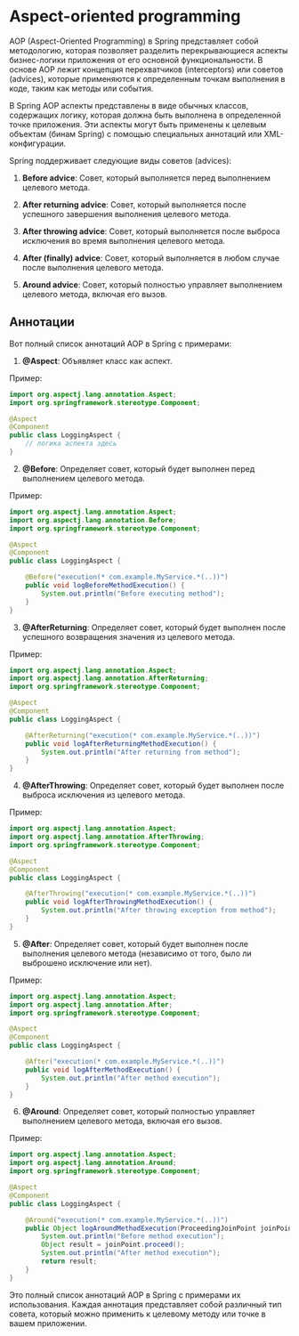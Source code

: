# Aspect-oriented programming

AOP (Aspect-Oriented Programming) в Spring представляет собой методологию, которая позволяет разделить перекрывающиеся аспекты бизнес-логики приложения от его основной функциональности. В основе AOP лежит концепция перехватчиков (interceptors) или советов (advices), которые применяются к определенным точкам выполнения в коде, таким как методы или события.

В Spring AOP аспекты представлены в виде обычных классов, содержащих логику, которая должна быть выполнена в определенной точке приложения. Эти аспекты могут быть применены к целевым объектам (бинам Spring) с помощью специальных аннотаций или XML-конфигурации.

Spring поддерживает следующие виды советов (advices):

1. **Before advice**: Совет, который выполняется перед выполнением целевого метода.

2. **After returning advice**: Совет, который выполняется после успешного завершения выполнения целевого метода.

3. **After throwing advice**: Совет, который выполняется после выброса исключения во время выполнения целевого метода.

4. **After (finally) advice**: Совет, который выполняется в любом случае после выполнения целевого метода.

5. **Around advice**: Совет, который полностью управляет выполнением целевого метода, включая его вызов.

## Аннотации

Вот полный список аннотаций AOP в Spring с примерами:

1. **@Aspect**: Объявляет класс как аспект.

Пример:
```java
import org.aspectj.lang.annotation.Aspect;
import org.springframework.stereotype.Component;

@Aspect
@Component
public class LoggingAspect {
    // логика аспекта здесь
}
```

2. **@Before**: Определяет совет, который будет выполнен перед выполнением целевого метода.

Пример:
```java
import org.aspectj.lang.annotation.Aspect;
import org.aspectj.lang.annotation.Before;
import org.springframework.stereotype.Component;

@Aspect
@Component
public class LoggingAspect {

    @Before("execution(* com.example.MyService.*(..))")
    public void logBeforeMethodExecution() {
        System.out.println("Before executing method");
    }
}
```

3. **@AfterReturning**: Определяет совет, который будет выполнен после успешного возвращения значения из целевого метода.

Пример:
```java
import org.aspectj.lang.annotation.Aspect;
import org.aspectj.lang.annotation.AfterReturning;
import org.springframework.stereotype.Component;

@Aspect
@Component
public class LoggingAspect {

    @AfterReturning("execution(* com.example.MyService.*(..))")
    public void logAfterReturningMethodExecution() {
        System.out.println("After returning from method");
    }
}
```

4. **@AfterThrowing**: Определяет совет, который будет выполнен после выброса исключения из целевого метода.

Пример:
```java
import org.aspectj.lang.annotation.Aspect;
import org.aspectj.lang.annotation.AfterThrowing;
import org.springframework.stereotype.Component;

@Aspect
@Component
public class LoggingAspect {

    @AfterThrowing("execution(* com.example.MyService.*(..))")
    public void logAfterThrowingMethodExecution() {
        System.out.println("After throwing exception from method");
    }
}
```

5. **@After**: Определяет совет, который будет выполнен после выполнения целевого метода (независимо от того, было ли выброшено исключение или нет).

Пример:
```java
import org.aspectj.lang.annotation.Aspect;
import org.aspectj.lang.annotation.After;
import org.springframework.stereotype.Component;

@Aspect
@Component
public class LoggingAspect {

    @After("execution(* com.example.MyService.*(..))")
    public void logAfterMethodExecution() {
        System.out.println("After method execution");
    }
}
```

6. **@Around**: Определяет совет, который полностью управляет выполнением целевого метода, включая его вызов.

Пример:
```java
import org.aspectj.lang.annotation.Aspect;
import org.aspectj.lang.annotation.Around;
import org.springframework.stereotype.Component;

@Aspect
@Component
public class LoggingAspect {

    @Around("execution(* com.example.MyService.*(..))")
    public Object logAroundMethodExecution(ProceedingJoinPoint joinPoint) throws Throwable {
        System.out.println("Before method execution");
        Object result = joinPoint.proceed();
        System.out.println("After method execution");
        return result;
    }
}
```

Это полный список аннотаций AOP в Spring с примерами их использования. Каждая аннотация представляет собой различный тип совета, который можно применить к целевому методу или точке в вашем приложении.